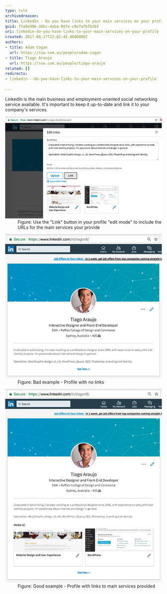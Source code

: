 ```yaml
---
type: rule
archivedreason: 
title: LinkedIn - Do you have links to your main services on your profile?
guid: f5a9dd86-30bc-4aba-907e-c8e7af6f9203
uri: linkedin-do-you-have-links-to-your-main-services-on-your-profile
created: 2017-08-17T22:02:45.0000000Z
authors:
- title: Adam Cogan
  url: https://ssw.com.au/people/adam-cogan
- title: Tiago Araujo
  url: https://ssw.com.au/people/tiago-araujo
related: []
redirects:
- linkedin---do-you-have-links-to-your-main-services-on-your-profile

---
```


LinkedIn is the main business and employment-oriented social networking service available. It's important to keep it up-to-date and link it to your company's services.

<!--endintro-->
<dl class="image"><dt> <img src="linkedin-links.jpg" alt="linkedin-links.jpg"> </dt><dd>Figure: Use the "Link" button in your profile "edit mode" to include the URLs for the main services your provide</dd></dl><dl class="badImage"><dt><img src="linkedin-url-bad.jpg" alt="linkedin-url-bad.jpg"></dt><dd>Figure: Bad example - Profile with no links</dd></dl><dl class="goodImage"><dt><img src="linkedin-url-good.jpg" alt="linkedin-url-good.jpg"></dt><dd>Figure: Good example - Profile with links to main services provided <br></dd></dl>
